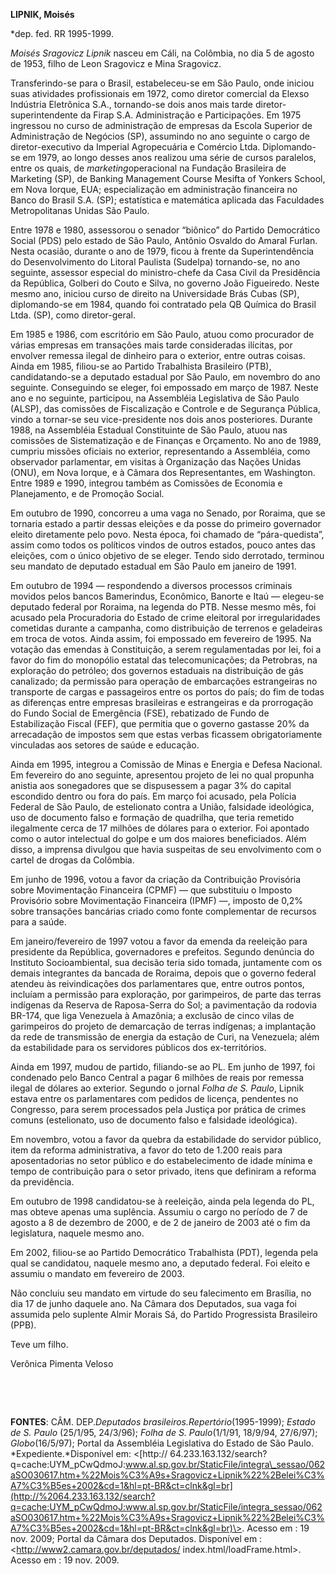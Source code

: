 **LIPNIK, Moisés**

\*dep. fed. RR 1995-1999.

*Moisés Sragovicz Lipnik* nasceu em Cáli, na Colômbia, no dia 5 de
agosto de 1953, filho de Leon Sragovicz e Mina Sragovicz.

Transferindo-se para o Brasil, estabeleceu-se em São Paulo, onde iniciou
suas atividades profissionais em 1972, como diretor comercial da Elexso
Indústria Eletrônica S.A., tornando-se dois anos mais tarde
diretor-superintendente da Firap S.A. Administração e Participações. Em
1975 ingressou no curso de administração de empresas da Escola Superior
de Administração de Negócios (SP), assumindo no ano seguinte o cargo de
diretor-executivo da Imperial Agropecuária e Comércio Ltda.
Diplomando-se em 1979, ao longo desses anos realizou uma série de cursos
paralelos, entre os quais, de *marketing*operacional na Fundação
Brasileira de Marketing (SP), de Banking Management Course Mesifta of
Yonkers School, em Nova Iorque, EUA; especialização em administração
financeira no Banco do Brasil S.A. (SP); estatística e matemática
aplicada das Faculdades Metropolitanas Unidas São Paulo.

Entre 1978 e 1980, assessorou o senador “biônico” do Partido Democrático
Social (PDS) pelo estado de São Paulo, Antônio Osvaldo do Amaral Furlan.
Nesta ocasião, durante o ano de 1979, ficou à frente da Superintendência
do Desenvolvimento do Litoral Paulista (Sudelpa) tornando-se, no ano
seguinte, assessor especial do ministro-chefe da Casa Civil da
Presidência da República, Golberi do Couto e Silva, no governo João
Figueiredo. Neste mesmo ano, iniciou curso de direito na Universidade
Brás Cubas (SP), diplomando-se em 1984, quando foi contratado pela QB
Química do Brasil Ltda. (SP), como diretor-geral.

Em 1985 e 1986, com escritório em São Paulo, atuou como procurador de
várias empresas em transações mais tarde consideradas ilícitas, por
envolver remessa ilegal de dinheiro para o exterior, entre outras
coisas. Ainda em 1985, filiou-se ao Partido Trabalhista Brasileiro
(PTB), candidatando-se a deputado estadual por São Paulo, em novembro do
ano seguinte. Conseguindo se eleger, foi empossado em março de 1987.
Neste ano e no seguinte, participou, na Assembléia Legislativa de São
Paulo (ALSP), das comissões de Fiscalização e Controle e de Segurança
Pública, vindo a tornar-se seu vice-presidente nos dois anos
posteriores. Durante 1988, na Assembléia Estadual Constituinte de São
Paulo, atuou nas comissões de Sistematização e de Finanças e Orçamento.
No ano de 1989, cumpriu missões oficiais no exterior, representando a
Assembléia, como observador parlamentar, em visitas à Organização das
Nações Unidas (ONU), em Nova Iorque, e à Câmara dos Representantes, em
Washington. Entre 1989 e 1990, integrou também as Comissões de Economia
e Planejamento, e de Promoção Social.

Em outubro de 1990, concorreu a uma vaga no Senado, por Roraima, que se
tornaria estado a partir dessas eleições e da posse do primeiro
governador eleito diretamente pelo povo. Nesta época, foi chamado de
“pára-quedista”, assim como todos os políticos vindos de outros estados,
pouco antes das eleições, com o único objetivo de se eleger. Tendo sido
derrotado, terminou seu mandato de deputado estadual em São Paulo em
janeiro de 1991.

Em outubro de 1994 — respondendo a diversos processos criminais movidos
pelos bancos Bamerindus, Econômico, Banorte e Itaú — elegeu-se deputado
federal por Roraima, na legenda do PTB. Nesse mesmo mês, foi acusado
pela Procuradoria do Estado de crime eleitoral por irregularidades
cometidas durante a campanha, como distribuição de terrenos e geladeiras
em troca de votos. Ainda assim, foi empossado em fevereiro de 1995. Na
votação das emendas à Constituição, a serem regulamentadas por lei, foi
a favor do fim do monopólio estatal das telecomunicações; da Petrobras,
na exploração do petróleo; dos governos estaduais na distribuição de gás
canalizado; da permissão para operação de embarcações estrangeiras no
transporte de cargas e passageiros entre os portos do país; do fim de
todas as diferenças entre empresas brasileiras e estrangeiras e da
prorrogação do Fundo Social de Emergência (FSE), rebatizado de Fundo de
Estabilização Fiscal (FEF), que permitia que o governo gastasse 20% da
arrecadação de impostos sem que estas verbas ficassem obrigatoriamente
vinculadas aos setores de saúde e educação.

Ainda em 1995, integrou a Comissão de Minas e Energia e Defesa Nacional.
Em fevereiro do ano seguinte, apresentou projeto de lei no qual propunha
anistia aos sonegadores que se dispusessem a pagar 3% do capital
escondido dentro ou fora do país. Em março foi acusado, pela Polícia
Federal de São Paulo, de estelionato contra a União, falsidade
ideológica, uso de documento falso e formação de quadrilha, que teria
remetido ilegalmente cerca de 17 milhões de dólares para o exterior. Foi
apontado como o autor intelectual do golpe e um dos maiores
beneficiados. Além disso, a imprensa divulgou que havia suspeitas de seu
envolvimento com o cartel de drogas da Colômbia.

Em junho de 1996, votou a favor da criação da Contribuição Provisória
sobre Movimentação Financeira (CPMF) — que substituiu o Imposto
Provisório sobre Movimentação Financeira (IPMF) —, imposto de 0,2% sobre
transações bancárias criado como fonte complementar de recursos para a
saúde.

Em janeiro/fevereiro de 1997 votou a favor da emenda da reeleição para
presidente da República, governadores e prefeitos. Segundo denúncia do
Instituto Socioambiental, sua decisão teria sido tomada, juntamente com
os demais integrantes da bancada de Roraima, depois que o governo
federal atendeu às reivindicações dos parlamentares que, entre outros
pontos, incluíam a permissão para exploração, por garimpeiros, de parte
das terras indígenas da Reserva de Raposa-Serra do Sol; a pavimentação
da rodovia BR-174, que liga Venezuela à Amazônia; a exclusão de cinco
vilas de garimpeiros do projeto de demarcação de terras indígenas; a
implantação da rede de transmissão de energia da estação de Curi, na
Venezuela; além da estabilidade para os servidores públicos dos
ex-territórios.

Ainda em 1997, mudou de partido, filiando-se ao PL. Em junho de 1997,
foi condenado pelo Banco Central a pagar 6 milhões de reais por remessa
ilegal de dólares ao exterior. Segundo o jornal *Folha de S. Paulo*,
Lipnik estava entre os parlamentares com pedidos de licença, pendentes
no Congresso, para serem processados pela Justiça por prática de crimes
comuns (estelionato, uso de documento falso e falsidade ideológica).

Em novembro, votou a favor da quebra da estabilidade do servidor
público, item da reforma administrativa, a favor do teto de 1.200 reais
para aposentadorias no setor público e do estabelecimento de idade
mínima e tempo de contribuição para o setor privado, itens que definiram
a reforma da previdência.

Em outubro de 1998 candidatou-se à reeleição, ainda pela legenda do PL,
mas obteve apenas uma suplência. Assumiu o cargo no período de 7 de
agosto a 8 de dezembro de 2000, e de 2 de janeiro de 2003 até o fim da
legislatura, naquele mesmo ano.

Em 2002, filiou-se ao Partido Democrático Trabalhista (PDT), legenda
pela qual se candidatou, naquele mesmo ano, a deputado federal. Foi
eleito e assumiu o mandato em fevereiro de 2003.

Não concluiu seu mandato em virtude do seu falecimento em Brasília, no
dia 17 de junho daquele ano. Na Câmara dos Deputados, sua vaga foi
assumida pelo suplente Almir Morais Sá, do Partido Progressista
Brasileiro (PPB).

Teve um filho.

Verônica Pimenta Veloso

 

 

**FONTES**: CÂM. DEP.*Deputados brasileiros.*Repertório**(1995-1999);
*Estado de S. Paulo* (25/1/95, 24/3/96); *Folha de S. Paulo*(1/1/91,
18/9/94, 27/6/97); *Globo*(16/5/97); Portal da Assembléia Legislativa do
Estado de São Paulo. *Expediente.*Disponível em: \<[http://
64.233.163.132/search?q=cache:UYM\_pCwQdmoJ:www.al.sp.gov.br/StaticFile/integra\_sessao/062aSO030617.htm+%22Mois%C3%A9s+Sragovicz+Lipnik%22%2Belei%C3%A7%C3%B5es+2002&cd=1&hl=pt-BR&ct=clnk&gl=br](http://%2064.233.163.132/search?q=cache:UYM_pCwQdmoJ:www.al.sp.gov.br/StaticFile/integra_sessao/062aSO030617.htm+%22Mois%C3%A9s+Sragovicz+Lipnik%22%2Belei%C3%A7%C3%B5es+2002&cd=1&hl=pt-BR&ct=clnk&gl=br)\>.
Acesso em : 19 nov. 2009; Portal da Câmara dos Deputados. Disponível em
: \<http://www2.camara.gov.br/deputados/ index.html/loadFrame.html\>.
Acesso em : 19 nov. 2009.

 

 

 

 

 

 

 

 

 
